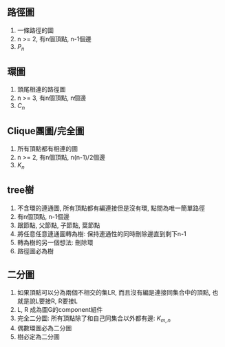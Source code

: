 ## 路徑圖
1. 一條路徑的圖
2. n >= 2, 有n個頂點, n-1個邊
3. $P_{n}$

## 環圖
1. 頭尾相連的路徑圖
2. n >= 3, 有n個頂點, n個邊
3. $C_{n}$

## Clique團圖/完全圖
1. 所有頂點都有相連的圖
2. n >= 2, 有n個頂點, n(n-1)/2個邊
3. $K_{n}$

## tree樹
1. 不含環的連通圖, 所有頂點都有編連接但是沒有環, 點間為唯一簡單路徑
2. 有n個頂點, n-1個邊
3. 跟節點, 父節點, 子節點, 葉節點
4. 將任意任意連通圖轉為樹: 保持連通性的同時刪除邊直到剩下n-1
5. 轉為樹的另一個想法: 刪除環
6. 路徑圖必為樹


## 二分圖
1. 如果頂點可以分為兩個不相交的集LR, 而且沒有編是連接同集合中的頂點, 也就是說L要接R, R要接L
2. L, R 成為圖G的component組件
3. 完全二分圖: 所有頂點除了和自己同集合以外都有邊: $K_{m, n}$
4. 偶數環圖必為二分圖
5. 樹必定為二分圖